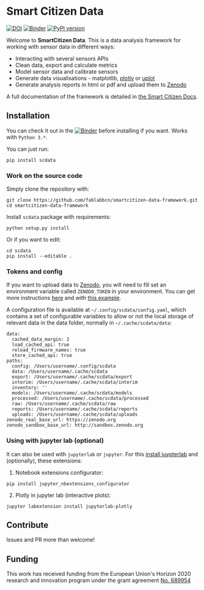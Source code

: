 Smart Citizen Data
=======

[![DOI](https://zenodo.org/badge/97752018.svg)](https://zenodo.org/badge/latestdoi/97752018)
[![Binder](https://mybinder.org/badge_logo.svg)](https://mybinder.org/v2/gh/fablabbcn/smartcitizen-data-framework/master?filepath=%2Fexamples%2Fnotebooks)
[![PyPI version](https://badge.fury.io/py/scdata.svg)](https://badge.fury.io/py/scdata)

Welcome to **SmartCitizen Data**. This is a data analysis framework for working with sensor data in different ways:

- Interacting with several sensors APIs
- Clean data, export and calculate metrics
- Model sensor data and calibrate sensors
- Generate data visualisations - matplotlib, [plotly](https://plotly.com/) or [uplot](https://leeoniya.github.io/uPlot)
- Generate analysis reports in html or pdf and upload them to [Zenodo](http://zenodo.org)

A full documentation of the framework is detailed in [the Smart Citizen Docs](https://docs.smartcitizen.me/Data/Data%20Analysis/). 

## Installation

You can check it out in the [![Binder](https://mybinder.org/badge_logo.svg)](https://mybinder.org/v2/gh/fablabbcn/smartcitizen-data-framework/master?filepath=%2Fexamples%2Fnotebooks) before installing if you want. Works with `Python 3.*`.

You can just run:

```
pip install scdata
```

### Work on the source code

Simply clone the repository with:

```
git clone https://github.com/fablabbcn/smartcitizen-data-framework.git
cd smartcitizen-data-framework
```

Install `scdata` package with requirements:

```
python setup.py install
```

Or if you want to edit:

```
cd scdata
pip install --editable .
```

### Tokens and config

If you want to upload data to [Zenodo](http://zenodo.org), you will need to fill set an environment variable called `ZENODO_TOKEN` in your environment. You can get more instructions [here](https://docs.smartcitizen.me/Guides/data/Upload%20data%20to%20zenodo/) and with [this example](https://github.com/fablabbcn/smartcitizen-data/blob/master/examples/notebooks/06_upload_to_zenodo.ipynb).

A configuration file is available at `~/.config/scdata/config.yaml`, which contains a set of configurable variables to allow or not the local storage of relevant data in the data folder, normally in `~/.cache/scdata/data`:

```
data:
  cached_data_margin: 2
  load_cached_api: true
  reload_firmware_names: true
  store_cached_api: true
paths:
  config: /Users/username/.config/scdata
  data: /Users/username/.cache/scdata
  export: /Users/username/.cache/scdata/export
  interim: /Users/username/.cache/scdata/interim
  inventory: ''
  models: /Users/username/.cache/scdata/models
  processed: /Users/username/.cache/scdata/processed
  raw: /Users/username/.cache/scdata/raw
  reports: /Users/username/.cache/scdata/reports
  uploads: /Users/username/.cache/scdata/uploads
zenodo_real_base_url: https://zenodo.org
zenodo_sandbox_base_url: http://sandbox.zenodo.org
```

### Using with jupyter lab (optional)

It can also be used with `jupyterlab` or `jupyter`. For this [install juypterlab](https://github.com/jupyterlab/jupyterlab) and (optionally), these extensions:

1. Notebook extensions configurator:

```
pip install jupyter_nbextensions_configurator
```

2. Plotly in jupyter lab (interactive plots):

```
jupyter labextension install jupyterlab-plotly
```

## Contribute

Issues and PR more than welcome!

## Funding

This work has received funding from the European Union's Horizon 2020 research and innovation program under the grant agreement [No. 689954](https://cordis.europa.eu/project/rcn/202639_en.html)
